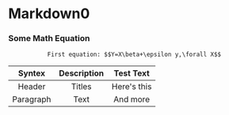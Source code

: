 # Markdown0
### Some Math Equation
               First equation: $$Y=X\beta+\epsilon y,\forall X$$

|Syntex   |Description |Test Text  |
|:-------:|:----------:|:---------:|
|Header   |Titles      |Here's this| 
|Paragraph|Text        |And more   | 
